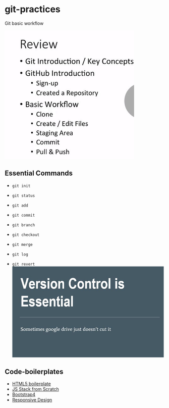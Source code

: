 # git-practices
Git basic workflow

![Git practices](https://github.com/dianavile/git-practices/blob/main/Git-Github.JPG)

## Essential Commands
- ```git init```
- ```git status```
- ```git add```
- ```git commit```

- ```git branch```
- ```git checkout```
- ```git merge```
- ```git log```
- ```git revert```
![Version Control](https://github.com/dianavile/git-practices/blob/main/VersionControl.JPG)


## Code-boilerplates
- [HTML5 boilerplate](https://github.com/h5bp/html5-boilerplate/blob/v4.3.0/doc/TOC.md)
- [JS Stack from Scratch](https://github.com/verekia/js-stack-from-scratch)
- [Bootstrap4](https://getbootstrap.com/docs/4.5/getting-started/introduction/)
- [Responsive Design](https://github.com/verekia/initializr-template)

